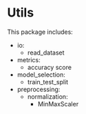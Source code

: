 #   Utils

This package includes:
*   io:
    *   read_dataset
*   metrics:
    *   accuracy score
*   model_selection:
    *   train_test_split
*   preprocessing:
    *   normalization:
        *   MinMaxScaler
